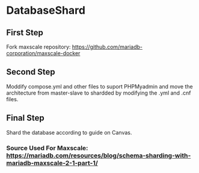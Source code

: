# DatabaseShard

## First Step
Fork maxscale repository: https://github.com/mariadb-corporation/maxscale-docker

## Second Step
Moddify compose.yml and other files to suport PHPMyadmin and move the architecture from master-slave to shardded by modifying the .yml and .cnf files.

## Final Step
Shard the database according to guide on Canvas.

### Source Used For Maxscale: https://mariadb.com/resources/blog/schema-sharding-with-mariadb-maxscale-2-1-part-1/
